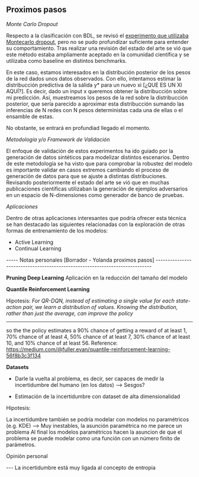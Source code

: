 <h2 id="prox">Proximos pasos </h2>

*Monte Carlo Dropout*
  
Respecto a la clasificación con BDL, se revisó el [experimento que utilizaba Montecarlo dropout](https://github.com/beeva/TEC_LAB-bayesian_probabilistic/tree/master/BDL/uncertainty_estimation/V4.3.0-traffic_lights), pero no se pudo profundizar suficiente para entender su comportamiento. Tras realizar una revisión del estado del arte se vió que este método estaba ampliamente aceptado en la comunidad científica y se utilizaba como baseline en distintos benchmarks.

En este caso, estamos interesados en la distribución posterior de los pesos de la red dados unos datos observados. Con ello, intentamos estimar la distribucción predictiva de la sálida y* para un nuevo xi [¿QUE ES UN XI AQUÍ?]. Es decir, dado un input x queremos obtener la distribucción sobre mi predicción. Así, muestreamos los pesos de la red sobre la distribucción posterior, que sería parecido a aproximar esta distribucción sumando las inferencias de N redes con N pesos deterministas cada una de ellas o el ensamble de estas.

No obstante, se entrará en profundiad llegado el momento.


*Metodología y/o Framework de Validación*

El enfoque de validación de estos experimentos ha ido guiado por la generación de datos sintéticos para modelizar distintos escenarios. Dentro de este metodología se ha visto que para comprobar la robustez del modelo es importante validar en casos extremos cambiando el proceso de generación de datos para que se ajuste a distintas distribuciones. Revisando posteriormente el estado del arte se vió que en muchas publicaciones cientificas utilizaban la generación de ejemplos adversarios en un espacio de N-dimensiones como generador de banco de pruebas.

*Aplicaciones*

Dentro de otras aplicaciones interesantes que podría ofrecer esta técnica se han destacado las siguientes relacionadas con la exploración de otras formas de entrenamiento de los modelos:
- Active Learning
- Continual Learning

----- Notas personales [Borrador - Yolanda proximos pasos] ----------------------------------------------------------------------------

**Pruning Deep Learning**
Aplicación en la reducción del tamaño del modelo

**Quantile Reinforcement Learning**

Hipotesis:
*For QR-DQN, instead of estimating a single value for each state-action pair, we learn a distribution of values. Knowing the distribution, rather than just the average, can improve the policy*

---
so the the policy estimates a 90% chance of getting a reward of at least 1, 70% chance of at least 4, 50% chance of at least 7, 30% chance of at least 10, and 10% chance of at least 56.
Reference: https://medium.com/@fuller.evan/quantile-reinforcement-learning-56f8b3c3f134


**Datasets**

- Darle la vuelta al problema, es decir, ser capaces de medir la incertidumbre del humano (en los datos) --> Sesgos?

- Estimación de la incertidumbre con dataset de alta dimensionalidad  


Hipotesis:

La incertidumbre también se podría modelar con modelos no paramétricos (e.g. KDE) --> Muy inestables, la asunción paramétrica no me parece un problema
Al final los modelos paramétricos hacen la asuncion de que el problema se puede modelar como una función con un número finito de parámetros.


Opinión personal

--- La incertidumbre está muy ligada al concepto de entropia
